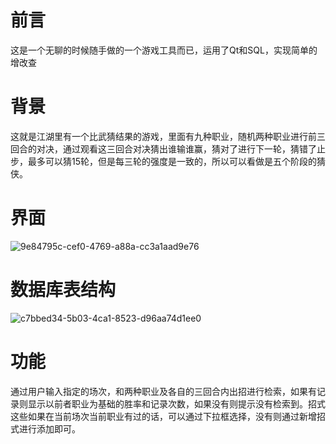 # 前言
这是一个无聊的时候随手做的一个游戏工具而已，运用了Qt和SQL，实现简单的增改查

# 背景
这就是江湖里有一个比武猜结果的游戏，里面有九种职业，随机两种职业进行前三回合的对决，通过观看这三回合对决猜出谁输谁赢，猜对了进行下一轮，猜错了止步，最多可以猜15轮，但是每三轮的强度是一致的，所以可以看做是五个阶段的猜侠。

# 界面
![9e84795c-cef0-4769-a88a-cc3a1aad9e76](https://github.com/user-attachments/assets/7a75db12-78da-4d93-b9c7-8ae7ede96c6c)

# 数据库表结构 
![c7bbed34-5b03-4ca1-8523-d96aa74d1ee0](https://github.com/user-attachments/assets/25e65d11-922f-4468-8f63-66b742a617c5)

# 功能
通过用户输入指定的场次，和两种职业及各自的三回合内出招进行检索，如果有记录则显示以前者职业为基础的胜率和记录次数，如果没有则提示没有检索到。招式这些如果在当前场次当前职业有过的话，可以通过下拉框选择，没有则通过新增招式进行添加即可。
